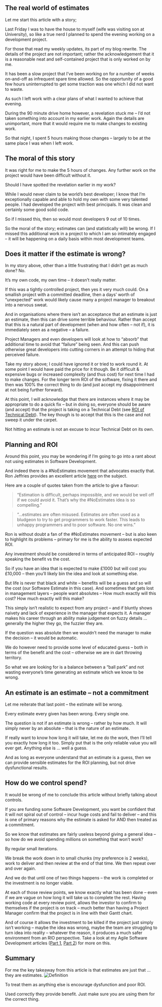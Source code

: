## The real world of estimates
Let me start this article with a story;

Last Friday I was to have the house to myself (wife was visiting son at University), so like a true nerd I planned to spend the evening working on a development project.

For those that read my weekly updates, its part of my blog rewrite.  The details of the project are not important; rather the acknowledgement that it is a reasonable neat and self-contained project that is only worked on by me.

It has been a slow project that I’ve been working on for a number of weeks on-and-off as infrequent spare time allowed.  So the opportunity of a good few hours uninterrupted to get some traction was one which I did not want to waste.

As such I left work with a clear plans of what I wanted to achieve that evening.

During the 90 minute drive home however, a revelation stuck me – I’d not taken something into account in my earlier work.  Again the details are unimportant, more that it would require me to make changes to existing work.

So that night, I spent 5 hours making those changes – largely to be at the same place I was when I left work.

## The moral of this story
It was right for me to make the 5 hours of changes.  Any further work on the project would have been difficult without it.

Should I have spotted the revelation earlier in my work?

While I would never claim to be world’s best developer; I know that I’m exceptionally capable and able to hold my own with some very talented people.  I had developed the project with best principals.  It was clean and certainly some good solid code.

So if I missed this, then so would most developers 9 out of 10 times.

So the moral of the story; estimates can (and statistically will) be wrong.  If I missed this additional work in a project to which I am so intimately engaged – it will be happening on a daily basis within most development teams.

## Does it matter if the estimate is wrong?
In my story above, other than a little frustrating that I didn’t get as much done?  No.

It’s my own code, my own time – it doesn’t really matter.

If this was a tightly controlled project, then yes it very much could.  On a smallish project with a committed deadline, then a days’ worth of “unexpected” work would likely cause many a project manager to breakout into a nervous sweat.

And in organisations where there isn’t an acceptance that an estimate is just an estimate, then this can drive some terrible behaviour.  Rather than accept that this is a natural part of development (when and how often – not if), it is immediately seen as a negative – a failure.

Project Managers and even developers will look at how to “absorb” that additional time to avoid that “failure” being seen.  And this can push otherwise great developers into cutting corners in an attempt to hiding that perceived failure.

Take my story above; I could have ignored it or tried to work round it.  At some point I would have paid the price for it though.  Be it difficult & expensive bugs or increased complexity (and thus cost) for next time I had to make changes.  For the longer term ROI of the software, fixing it there and then was 100% the correct thing to do (and just accept my disappointment at not being further forward).

At this point, I will acknowledge that there are instances where it may be appropriate to do a quick fix – but in doing so, everyone should be aware (and accept) that the project is taking on a Technical Debt (see [ROI of Technical Debt](/blog/roi-of-technical-debt)).  The key though is to accept that this is the case and not sweep it under the carpet.

Not hitting an estimate is not an excuse to incur Technical Debt on its own.

## Planning and ROI
Around this point, you may be wondering if I’m going to go into a rant about not using estimates in Software Development.

And indeed there is a #NoEstimates movement that advocates exactly that.  Ron Jeffries provides an excellent article [here](http://ronjeffries.com/xprog/articles/the-noestimates-movement/) on the subject.

Here are a couple of quotes taken from the article to give a flavour:

> “Estimation is difficult, perhaps impossible, and we would be well off if we could avoid it. That’s why the #NoEstimates idea is so compelling.”

> “…estimates are often misused. Estimates are often used as a bludgeon to try to get programmers to work faster. This leads to unhappy programmers and to poor software. No one wins.”

Ron is without doubt a fan of the #NoEstimates movement – but is also keen to highlight its problems – primary for me is the ability to assess expected ROI.

Any investment should be considered in terms of anticipated ROI – roughly speaking the benefit vs the cost.

So if you have an idea that is expected to make £1000 but will cost you £10,000 – then you’ll likely bin the idea and look at something else.

But life is never that black and white – benefits will be a guess and so will the cost (our Software Estimate in this case).  And sometimes that gets lost in management layers – people want absolutes – How much exactly will this cost?  How much exactly will this make?

This simply isn’t realistic to expect from any project – and if bluntly shows naivety and lack of experience in the manager that expects it.  A manager makes his career through an ability make judgement on fuzzy details … generally the higher they go, the fuzzier they are.  

If the question was absolute then we wouldn’t need the manager to make the decision – it would be automatic.

We do however need to provide some level of educated guess – both in terms of the benefit and the cost – otherwise we are in dart throwing territory.

So what we are looking for is a balance between a “ball park” and not wasting everyone’s time generating an estimate which we know to be wrong.

## An estimate is an estimate – not a commitment
Let me reiterate that last point – the estimate will be wrong.

Every estimate every given has been wrong.  Every single one.

The question is not if an estimate is wrong – rather by how much.  It will simply never by an absolute – that is the nature of an estimate.

If really want to know how long it will take, let me do the work, then I’ll tell you exactly how long it too.  Simply put that is the only reliable value you will ever get.  Anything else is … well a guess.

And as long as everyone understand that an estimate is a guess, then we can provide sensible estimates for the ROI planning, but not drive dysfunctional results.

## How do we control spend?
It would be wrong of me to conclude this article without briefly talking about controls.

If you are funding some Software Development, you want be confident that it will not spiral out of control – incur huge costs and fail to deliver – and this is one of primary reasons why the estimate is asked for AND then treated as a commitment.

So we know that estimates are fairly useless beyond giving a general idea – so how do we avoid spending millions on something that won’t work?

By regular small iterations.

We break the work down in to small chunks (my preference is 2 weeks), work to deliver and then review at the end of that time.  We then repeat over and over again.

And we do that until one of two things happens – the work is completed or the investment is no longer viable.

At each of those review points, we know exactly what has been done – even if we are vague on how long it will take us to complete the rest.  Having working code at every review point, allows the investor to confirm to themselves if the project is on track – much better than having a Project Manager confirm that the project is in line with their Gantt chart.

And of course it allows the investment to be killed if the project just simply isn’t working – maybe the idea was wrong, maybe the team are struggling to turn idea into reality – whatever the reason, it produces a much safer environment from an RIO perspective.  Take a look at my Agile Software Development articles ([Part 1](/blog/what-is-agile-software-development-part-1), [Part 2](/blog/what-is-agile-software-development-part-1)) for more on this.

## Summary
For me the key takeaway from this article is that estimates are just that … they are estimates.
![Definition](/media/blog/roi-of-estimates/Definition.PNG)

To treat them as anything else is encourage dysfunction and poor ROI.

Used correctly they provide benefit.  Just make sure you are using them for the correct thing.

